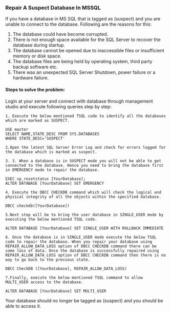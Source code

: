 ### Repair A Suspect Database In MSSQL

If you have a database in MS SQL that is tagged as (suspect) and you are unable to connect to the database. Following are the reasons for this:

1. The database could have become corrupted.
2. There is not enough space available for the SQL Server to recover the database during startup.
3. The database cannot be opened due to inaccessible files or insufficient memory or disk space.
4. The database files are being held by operating system, third party backup software etc.
5. There was an unexpected SQL Server Shutdown, power failure or a hardware failure.

#### Steps to solve the problem:
Login at your server and connect with database through management studio and execute following queries step by step:
```
1. Execute the below mentioned TSQL code to identify all the databases which are marked as SUSPECT.

USE master
SELECT NAME,STATE_DESC FROM SYS.DATABASES 
WHERE STATE_DESC='SUSPECT'

2.Open the latest SQL Server Error Log and check for errors logged for the database which is marked as suspect.

3. 3. When a database is in SUSPECT mode you will not be able to get connected to the database. Hence you need to bring the database first in EMERGENCY mode to repair the database.

EXEC sp_resetstatus [YourDatabase];
ALTER DATABASE [YourDatabase] SET EMERGENCY

4. Execute the DBCC CHECKDB command which will check the logical and physical integrity of all the objects within the specified database.

DBCC checkdb([YourDatabase])

5.Next step will be to bring the user database in SINGLE_USER mode by executing the below mentioned TSQL code.

ALTER DATABASE [YourDatabase] SET SINGLE_USER WITH ROLLBACK IMMEDIATE

6. Once the database is in SINGLE_USER mode execute the below TSQL code to repair the database. When you repair your database using REPAIR_ALLOW_DATA_LOSS option of DBCC CHECKDB command there can be some loss of data. Once the database is successfully repaired using REPAIR_ALLOW_DATA_LOSS option of DBCC CHECKDB command then there is no way to go back to the previous state.

DBCC CheckDB ([YourDatabase], REPAIR_ALLOW_DATA_LOSS)

7.Finally, execute the below mentioned TSQL command to allow MULTI_USER access to the database.

ALTER DATABASE [YourDatabase] SET MULTI_USER

```

Your database should no longer be tagged as (suspect) and you should be able to access it.
